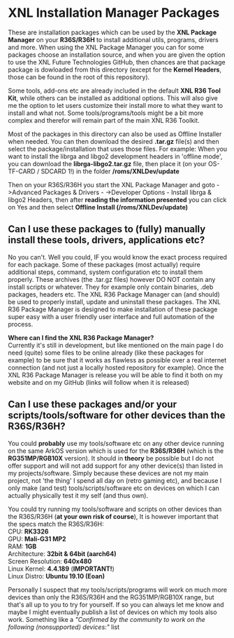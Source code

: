 # XNL Installation Manager Packages
These are installation packages which can be used by the <strong>XNL Package Manager</strong> on your <strong>R36S/R36H</strong> to install additional utils, programs, drivers and more. When using the XNL Package Manager you can for some packages choose an installation source, and when you are given the option to use the XNL Future Technologies GitHub, then chances are that package package is dowloaded from this directory (except for the <strong>Kernel Headers</strong>, those can be found in the root of this repository).  

Some tools, add-ons etc are already included in the default <strong>XNL R36 Tool Kit</strong>, while others can be installed as additional options. This will also give me the option to let users customize their install more to what they want to install and what not. Some tools/programs/tools might be a bit more complex and therefor will remain part of the main XNL R36 Toolkit.  

Most of the packages in this directory can also be used as Offline Installer when needed. You can then download the desired <strong>.tar.gz</strong> file(s) and then select the package/installation that uses those files. For example: When you want to install the librga and libgo2 development headers in 'offline mode', you can download the <strong>librga-libgo2.tar.gz</strong> file, then place it (on your OS-TF-CARD / SDCARD 1!) in the folder <strong>/roms/XNLDev/update</strong>  

Then on your R36S/R36H you start the XNL Package Manager and goto <strong></strong>->Advanced Packages & Drivers - ->Developer Options - Install librga & libgo2 Headers</strong>, then after <strong>reading the information presented</strong> you can click on Yes and then select <strong>Offline Install (/roms/XNLDev/update)</strong>

## Can I use these packages to (fully) manually install these tools, drivers, applications etc?
No you can't. Well you could, IF you would know the exact process required for each package. Some of these packages (most actually) require additional steps, command, system configuration etc to install them properly. These archives (the .tar.gz files) however DO NOT contain any install scripts or whatever. They for example only contain binaries, .deb packages, headers etc. The XNL R36 Package Manager can (and should) be used to properly install, update and uninstall these packages. The XNL R36 Package Manager is designed to make installation of these package super easy with a user friendly user interface and full automation of the process.  
  
<strong>Where can I find the XNL R36 Package Manager?</strong>  
Currently it's still in development, but like mentioned on the main page I do need (quite) some files to be online already (like these packages for example) to be sure that it works as flawless as possible over a real internet connection (and not just a locally hosted repository for example). Once the XNL R36 Package Manager is release you will be able to find it both on my website and on my GitHub (links will follow when it is released)  
  
## Can I use these packages and/or your scripts/tools/software for other devices than the R36S/R36H?
You could <strong>probably</strong> use my tools/software etc on any other device running on the same ArkOS version which is used for the <strong>R36S/R36H</strong> (which is the <strong>RG351MP/RGB10X</strong> version). It should in <strong>theory</strong> be possible but I do not offer support and will not add support for any other device(s) than listed in my projects/software. Simply because these devices are not my main project, not 'the thing' I spend all day on (retro gaming etc), and because I only make (and test) tools/scripts/software etc on devices on which I can actually physically test it my self (and thus own).  

You could try running my tools/software and scripts on other devices than the R36S/R36H (<strong>at your own risk of course</strong>), It is however important that the specs match the R36S/R36H:  
CPU: <strong>RK3326</strong>  
GPU: <strong>Mali-G31 MP2</strong>  
RAM: <strong>1GB</strong>  
Architecture: <strong>32bit & 64bit (aarch64)</strong>  
Screen Resolution: <strong>640x480</strong>  
Linux Kernel: <strong>4.4.189</strong> (<strong>IMPORTANT!</strong>)  
Linux Distro: <strong>Ubuntu 19.10 (Eoan)</strong>  

Personally I suspect that my tools/scripts/programs will work on much more devices than only the R36S/R36H and the RG351MP/RGB10X range, but that's all up to you to try for yourself. If so you can always let me know and maybe I might eventually publish a list of devices on which my tools also work. Something like a *"Confirmed by the community to work on the following (nonsupported) devices:"* list  

